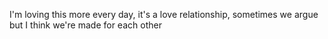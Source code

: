 I'm loving this more every day, it's a love relationship, sometimes we argue but I think we're made for each other
